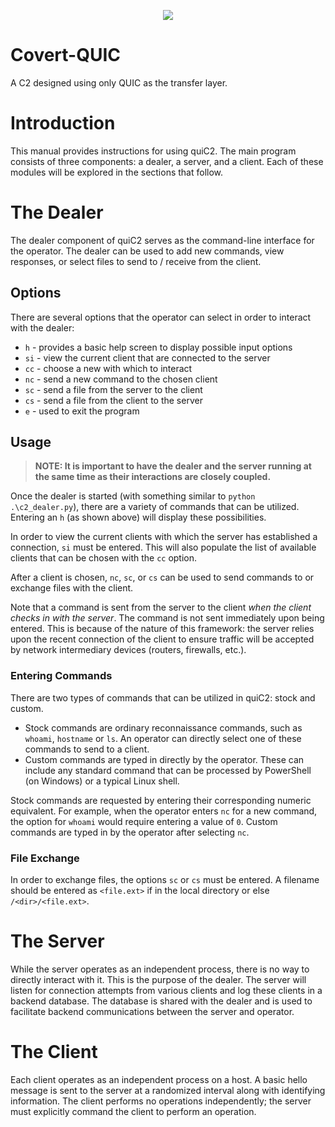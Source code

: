 <p align="center">
  <img src="https://github.com/1337-llama/quiC2/assets/71475034/12a8c892-77e4-435b-b226-7f327cd4b5e4">
</p>

# Covert-QUIC

A C2 designed using only QUIC as the transfer layer.

# Introduction

This manual provides instructions for using quiC2.  The main program consists of three components: a dealer, a server, and a client.  Each of these modules will be explored in the sections that follow.

# The Dealer

The dealer component of quiC2 serves as the command-line interface for the operator.  The dealer can be used to add new commands, view responses, or select files to send to / receive from the client.

## Options

There are several options that the operator can select in order to interact with the dealer:

- `h` - provides a basic help screen to display possible input options
- `si` - view the current client that are connected to the server
- `cc` - choose a new with which to interact
- `nc` - send a new command to the chosen client
- `sc` - send a file from the server to the client
- `cs` - send a file from the client to the server
- `e` - used to exit the program

## Usage

> **NOTE:  It is important to have the dealer and the server running at the same time as their interactions are closely coupled.**

Once the dealer is started (with something similar to `python .\c2_dealer.py`), there are a variety of commands that can be utilized.  Entering an `h` (as shown above) will display these possibilities.

In order to view the current clients with which the server has established a connection, `si` must be entered.  This will also populate the list of available clients that can be chosen with the `cc` option.  

After a client is chosen, `nc`, `sc`, or `cs` can be used to send commands to or exchange files with the client.

Note that a command is sent from the server to the client *when the client checks in with the server*.  The command is not sent immediately upon being entered.  This is because of the nature of this framework:  the server relies upon the recent connection of the client to ensure traffic will be accepted by network intermediary devices (routers, firewalls, etc.).

### Entering Commands

There are two types of commands that can be utilized in quiC2: stock and custom.

- Stock commands are ordinary reconnaissance commands, such as `whoami`, `hostname` or `ls`.  An operator can directly select one of these commands to send to a client.
- Custom commands are typed in directly by the operator.  These can include any standard command that can be processed by PowerShell (on Windows) or a typical Linux shell.

Stock commands are requested by entering their corresponding numeric equivalent.  For example, when the operator enters `nc` for a new command, the option for `whoami` would require entering a value of `0`.  Custom commands are typed in by the operator after selecting `nc`.

### File Exchange

In order to exchange files, the options `sc` or `cs` must be entered.  A filename should be entered as `<file.ext>` if in the local directory or else `/<dir>/<file.ext>`.

# The Server

While the server operates as an independent process, there is no way to directly interact with it.  This is the purpose of the dealer.  The server will listen for connection attempts from various clients and log these clients in a backend database.  The database is shared with the dealer and is used to facilitate backend communications between the server and operator.

# The Client

Each client operates as an independent process on a host.  A basic hello message is sent to the server at a randomized interval along with identifying information.  The client performs no operations independently; the server must explicitly command the client to perform an operation.
